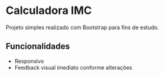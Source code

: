 # Calculadora IMC

Projeto simples realizado com Bootstrap para fins de estudo. 


## Funcionalidades

- Responsivo
- Feedback visual imediato conforme alterações

